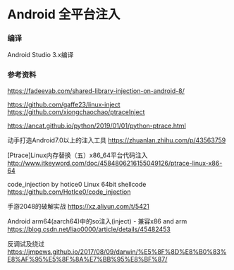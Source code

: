 # Android 全平台注入

### 编译
Android Studio 3.x编译


### 参考资料
https://fadeevab.com/shared-library-injection-on-android-8/

https://github.com/gaffe23/linux-inject
https://github.com/xiongchaochao/ptraceInject

https://ancat.github.io/python/2019/01/01/python-ptrace.html

动手打造Android7.0以上的注入工具
https://zhuanlan.zhihu.com/p/43563759

[Ptrace]Linux内存替换（五）x86_64平台代码注入
http://www.itkeyword.com/doc/4584806216155049126/ptrace-linux-x86-64

code_injection by hotice0 Linux 64bit shellcode
https://github.com/HotIce0/code_injection

手游2048的破解实战
https://xz.aliyun.com/t/5421

Android arm64(aarch64)中的so注入(inject) - 兼容x86 and arm
https://blog.csdn.net/liao0000/article/details/45482453

反调试及绕过
https://jmpews.github.io/2017/08/09/darwin/%E5%8F%8D%E8%B0%83%E8%AF%95%E5%8F%8A%E7%BB%95%E8%BF%87/


